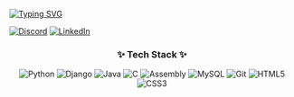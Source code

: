 [![Typing SVG](https://readme-typing-svg.herokuapp.com?font=Fira+Code&pause=1000&color=00F718&width=200&lines=Hi+There!;I'm+Malek)](https://git.io/typing-svg)

[![Discord](https://img.shields.io/badge/Discord-5865F2?style=flat-square&logo=discord&logoColor=white)](https://discord.gg/mylink)
[![LinkedIn](https://img.shields.io/badge/LinkedIn-0A66C2?style=flat-square&logo=linkedin&logoColor=white)](https://linkedin.com/in/myprofile)
</p>

<h3 align="center">✨ Tech Stack ✨</h3>
<p align="center">
  <img src="https://img.shields.io/badge/Python-3776AB?style=for-the-badge&logo=python&logoColor=white&labelColor=transparent&border-color=3776AB" alt="Python">
  <img src="https://img.shields.io/badge/Django-092E20?style=for-the-badge&logo=django&logoColor=white&labelColor=transparent&border-color=092E20" alt="Django">  <img src="https://img.shields.io/badge/Java-007396?style=for-the-badge&logo=openjdk&logoColor=white&color=linear-gradient(45deg,#5382A1,#F89820)" alt="Java">
  <img src="https://img.shields.io/badge/C-00599C?style=for-the-badge&logo=c&logoColor=white&color=linear-gradient(45deg,#00599C,#A8B9CC)" alt="C">
  <img src="https://img.shields.io/badge/Assembly-6E4C13?style=for-the-badge&logo=asm&logoColor=white&color=linear-gradient(45deg,#6E4C13,#000000)" alt="Assembly">
  <img src="https://img.shields.io/badge/MySQL-4479A1?style=for-the-badge&logo=mysql&logoColor=white&color=linear-gradient(45deg,#4479A1,#005C84)" alt="MySQL">
  <img src="https://img.shields.io/badge/Git-F05032?style=for-the-badge&logo=git&logoColor=white&color=linear-gradient(45deg,#F05032,#E44C30)" alt="Git">
  <img src="https://img.shields.io/badge/HTML5-E34F26?style=for-the-badge&logo=html5&logoColor=white&color=linear-gradient(45deg,#E34F26,#EB5E28)" alt="HTML5">
  <img src="https://img.shields.io/badge/CSS3-1572B6?style=for-the-badge&logo=css3&logoColor=white&color=linear-gradient(45deg,#1572B6,#2965F1)" alt="CSS3">
</p>
